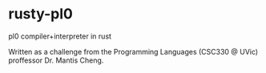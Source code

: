 # rusty-pl0
pl0 compiler+interpreter in rust

Written as a challenge from the Programming Languages (CSC330 @ UVic) proffessor Dr. Mantis Cheng.
